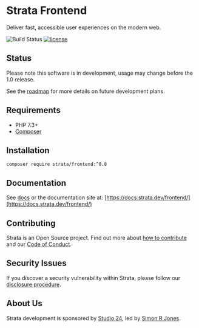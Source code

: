 # Strata Frontend

Deliver fast, accessible user experiences on the modern web.

![Build Status](https://github.com/strata/frontend/workflows/PHP%20tests/badge.svg) 
[![license][license-badge]][LICENSE]

## Status
Please note this software is in development, usage may change before the 1.0 release.

See the [roadmap](ROADMAP.md) for more details on future development plans. 

## Requirements

* PHP 7.3+
* [Composer](https://getcomposer.org/)

## Installation

```
composer require strata/frontend:^0.8
```

## Documentation

See [docs](docs/README.md) or the documentation site at: [https://docs.strata.dev/frontend/](https://docs.strata.dev/frontend/)

## Contributing

Strata is an Open Source project. Find out more about [how to contribute](CONTRIBUTING.md) and our 
[Code of Conduct](CODE_OF_CONDUCT.md).

## Security Issues

If you discover a security vulnerability within Strata, please follow our [disclosure procedure](SECURITY.md).

## About Us

Strata development is sponsored by [Studio 24](https://www.studio24.net/), led by 
[Simon R Jones](https://github.com/simonrjones/).

[CHANGELOG]: ./CHANGELOG.md
[LICENSE]: ./LICENSE
[license-badge]: https://img.shields.io/badge/license-MIT-blue.svg
